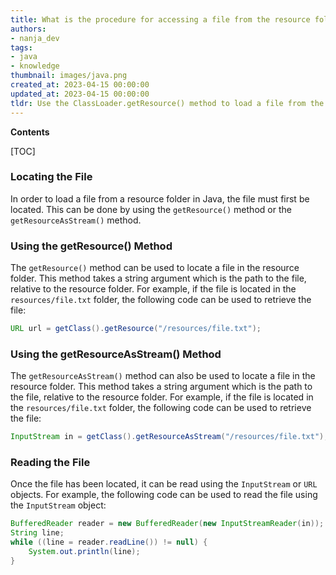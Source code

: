 ```yaml
---
title: What is the procedure for accessing a file from the resource folder?
authors:
- nanja_dev
tags:
- java
- knowledge
thumbnail: images/java.png
created_at: 2023-04-15 00:00:00
updated_at: 2023-04-15 00:00:00
tldr: Use the ClassLoader.getResource() method to load a file from the resource folder in Java.
---
```


**Contents**

[TOC]

### Locating the File

In order to load a file from a resource folder in Java, the file must first be located. This can be done by using the `getResource()` method or the `getResourceAsStream()` method.

### Using the getResource() Method

The `getResource()` method can be used to locate a file in the resource folder. This method takes a string argument which is the path to the file, relative to the resource folder. For example, if the file is located in the `resources/file.txt` folder, the following code can be used to retrieve the file:

```java
URL url = getClass().getResource("/resources/file.txt");
```

### Using the getResourceAsStream() Method

The `getResourceAsStream()` method can also be used to locate a file in the resource folder. This method takes a string argument which is the path to the file, relative to the resource folder. For example, if the file is located in the `resources/file.txt` folder, the following code can be used to retrieve the file:

```java
InputStream in = getClass().getResourceAsStream("/resources/file.txt");
```

### Reading the File

Once the file has been located, it can be read using the `InputStream` or `URL` objects. For example, the following code can be used to read the file using the `InputStream` object:

```java
BufferedReader reader = new BufferedReader(new InputStreamReader(in));
String line;
while ((line = reader.readLine()) != null) {
    System.out.println(line);
}
```
